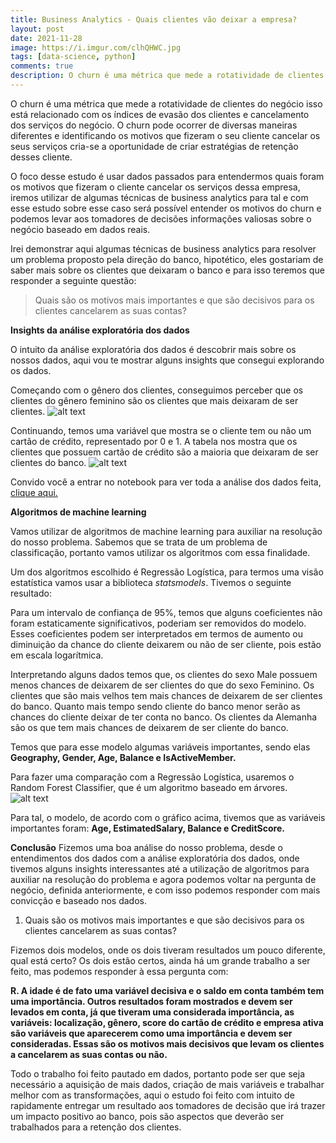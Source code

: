 ```yaml
---
title: Business Analytics - Quais clientes vão deixar a empresa?
layout: post
date: 2021-11-28
image: https://i.imgur.com/clhQHWC.jpg
tags: [data-science, python]
comments: true
description: O churn é uma métrica que mede a rotatividade de clientes do negócio isso está relacionado com os índices de evasão dos clientes a previsão dessa métrica é de suma importância.
---
```


O churn é uma métrica que mede a rotatividade de clientes do negócio isso está relacionado com os índices de evasão dos clientes e cancelamento dos serviços do negócio. O churn pode ocorrer de diversas maneiras diferentes e identificando os motivos que fizeram o seu cliente cancelar os seus serviços cria-se a oportunidade de criar estratégias de retenção desses cliente.

O foco desse estudo é usar dados passados para entendermos quais foram os motivos que fizeram o cliente cancelar os serviços dessa empresa, iremos utilizar de algumas técnicas de business analytics para tal e com esse estudo sobre esse caso será possível entender os motivos do churn e podemos levar aos tomadores de decisões informações valiosas sobre o negócio baseado em dados reais.

Irei demonstrar aqui algumas técnicas de business analytics para resolver um problema proposto pela direção do banco, hipotético, eles gostariam de saber mais sobre os clientes que deixaram o banco e para isso teremos que responder a seguinte questão:

> Quais são os motivos mais importantes e que são decisivos para os clientes cancelarem as suas contas?

**Insights da análise exploratória dos dados**

O intuito da análise exploratória dos dados é descobrir mais sobre os nossos dados, aqui vou te mostrar alguns insights que consegui explorando os dados.

Começando com o gênero dos clientes, conseguimos perceber que os clientes do gênero feminino são os clientes que mais deixaram de ser clientes. ![alt text](https://i.imgur.com/3heZdcP.png)

Continuando, temos uma variável que mostra se o cliente tem ou não um cartão de crédito, representado por 0 e 1. A tabela nos mostra que os clientes que possuem cartão de crédito são a maioria que deixaram de ser clientes do banco. ![alt text](https://i.imgur.com/W1H7x51.png)

Convido você a entrar no notebook para ver toda a análise dos dados feita, [clique aqui.](https://bit.ly/2O0cJSI)

**Algoritmos de machine learning**

Vamos utilizar de algoritmos de machine learning para auxiliar na resolução do nosso problema. Sabemos que se trata de um problema de classificação, portanto vamos utilizar os algoritmos com essa finalidade.

Um dos algoritmos escolhido é Regressão Logística, para termos uma visão estatística vamos usar a biblioteca *statsmodels*. Tivemos o seguinte resultado:

Para um intervalo de confiança de 95%, temos que alguns coeficientes não foram estaticamente significativos, poderiam ser removidos do modelo. Esses coeficientes podem ser interpretados em termos de aumento ou diminuição da chance do cliente deixarem ou não de ser cliente, pois estão em escala logarítmica.

Interpretando alguns dados temos que, os clientes do sexo Male possuem menos chances de deixarem de ser clientes do que do sexo Feminino. Os clientes que são mais velhos tem mais chances de deixarem de ser clientes do banco. Quanto mais tempo sendo cliente do banco menor serão as chances do cliente deixar de ter conta no banco. Os clientes da Alemanha são os que tem mais chances de deixarem de ser cliente do banco.

Temos que para esse modelo algumas variáveis importantes, sendo elas **Geography, Gender, Age, Balance e IsActiveMember.**

Para fazer uma comparação com a Regressão Logística, usaremos o Random Forest Classifier, que é um algoritmo baseado em árvores. ![alt text](https://i.imgur.com/j59H0h3.png)

Para tal, o modelo, de acordo com o gráfico acima, tivemos que as variáveis importantes foram: **Age, EstimatedSalary, Balance e CreditScore.**

**Conclusão**
Fizemos uma boa análise do nosso problema, desde o entendimentos dos dados com a análise exploratória dos dados, onde tivemos alguns insights interessantes até a utilização de algoritmos para auxiliar na resolução do problema e agora podemos voltar na pergunta de negócio, definida anteriormente, e com isso podemos responder com mais convicção e baseado nos dados.

1. Quais são os motivos mais importantes e que são decisivos para os clientes cancelarem as suas contas?

Fizemos dois modelos, onde os dois tiveram resultados um pouco diferente, qual está certo? Os dois estão certos, ainda há um grande trabalho a ser feito, mas podemos responder à essa pergunta com:

**R. A idade é de fato uma variável decisiva e o saldo em conta também tem uma importância. Outros resultados foram mostrados e devem ser levados em conta, já que tiveram uma considerada importância, as variáveis: localização, gênero, score do cartão de crédito e empresa ativa são variáveis que aparecerem como uma importância e devem ser consideradas. Essas são os motivos mais decisivos que levam os clientes a cancelarem as suas contas ou não.**

Todo o trabalho foi feito pautado em dados, portanto pode ser que seja necessário a aquisição de mais dados, criação de mais variáveis e trabalhar melhor com as transformações, aqui o estudo foi feito com intuito de rapidamente entregar um resultado aos tomadores de decisão que irá trazer um impacto positivo ao banco, pois são aspectos que deverão ser trabalhados para a retenção dos clientes.

